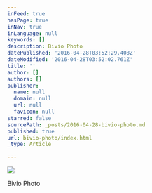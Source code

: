 ```yaml
---
inFeed: true
hasPage: true
inNav: true
inLanguage: null
keywords: []
description: Bivio Photo
datePublished: '2016-04-28T03:52:29.408Z'
dateModified: '2016-04-28T03:52:02.761Z'
title: ''
author: []
authors: []
publisher:
  name: null
  domain: null
  url: null
  favicon: null
starred: false
sourcePath: _posts/2016-04-28-bivio-photo.md
published: true
url: bivio-photo/index.html
_type: Article

---
```

![](https://the-grid-user-content.s3-us-west-2.amazonaws.com/8fd9d2f1-5618-4c41-b0fe-5184c68e2031.jpg)

Bivio Photo